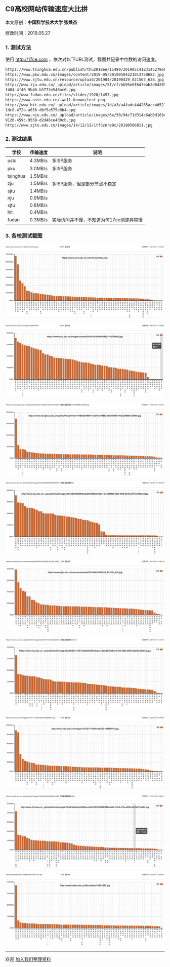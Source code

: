 ## C9高校网站传输速度大比拼 

本文原创：**中国科学技术大学 张焕杰**

修改时间：2019.05.27

### 1. 测试方法

使用 http://17ce.com ，依次对以下URL测试，截图并记录中位数的访问速度。

```
https://www.tsinghua.edu.cn/publish/thu2018en/11490/20190514123145278682465/20190514123259685120480.jpg
https://www.pku.edu.cn/images/content/2019-05/20190504221013750682.jpg
https://www.sjtu.edu.cn/resource/upload/201904/20190429_021503_628.jpg
http://www.zju.edu.cn/_upload/article/images/5f/cf/bb95e0f64feab2d04209db15ee13/c530f85b-f404-4f40-9b46-b3772e540ac0.jpg
http://www.fudan.edu.cn/files/slider/1920/1457.jpg
https://www.ustc.edu.cn/.well-known/test.png
http://www.hit.edu.cn/_upload/article/images/1d/a3/a4fadc444265acc4d52187808806/856dadb5-1dc8-472a-a656-dbf5a575e8b4.jpg
https://www.nju.edu.cn/_upload/article/images/6e/50/94c71d314c6ab0d168e3eace12bd/6bd7e24e-9126-459c-9558-d2d46ce4d0cb.jpg
http://www.xjtu.edu.cn/images/14/12/11/1tf5znre9c/20190506011.jpg

```

### 2. 测试结果

| 学校 | 传输速度 | 说明 |
| ---  | -----: | ----- |
|ustc  | 4.3MB/s | 多ISP服务 |
|pku | 3.0MB/s | 多ISP服务 |
|tsinghua |1.5MB/s |  |
|zju | 1.5MB/s | 多ISP服务，但是部分节点不稳定 |
|sjtu | 1.4MB/s |  |
|nju | 0.9MB/s |  |
|xjtu | 0.8MB/s |  |
|hit | 0.4MB/s |  |
|fudan | 0.3MB/s | 实际访问并不慢，不知道为何17ce测速异常慢 |

### 3. 各校测试截图

![](c9/ustc.png)

![](c9/pku.png)

![](c9/tsinghua.png)

![](c9/zju.png)

![](c9/sjtu.png)

![](c9/nju.png)

![](c9/xjtu.png)

![](c9/hit.png)

![](c9/fudan.png)



***
欢迎 [加入我们整理资料](https://github.com/bg6cq/ITTS)
